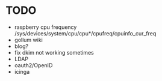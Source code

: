 # TODO

- raspberry cpu frequency /sys/devices/system/cpu/cpu*/cpufreq/cpuinfo_cur_freq
- gollum wiki
- blog?
- fix dkim not working sometimes
- LDAP
- oauth2/OpenID
- icinga
